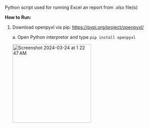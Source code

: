 Python script used for running Excel an report from .xlsx file(s)

<b>How to Run: </b>
1. Download openpyxl via pip: https://pypi.org/project/openpyxl/<p>
       a. Open Python interpretor and type <code>pip install openpyxl</code>
<img><p> <img width="245" alt="Screenshot 2024-03-24 at 1 22 47 AM" src="https://github.com/kcall174/report_automation.py/assets/29552650/c1d34bf1-b9bc-4edb-8137-7f58d4e013b6">

